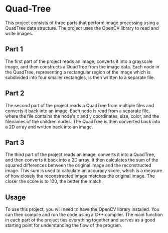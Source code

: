 # Quad-Tree

This project consists of three parts that perform image processing using a QuadTree data structure. The project uses the OpenCV library to read and write images.

## Part 1

The first part of the project reads an image, converts it into a grayscale image, and then constructs a QuadTree from the image data. Each node in the QuadTree, representing a rectangular region of the image which is subdivided into four smaller rectangles, is then written to a separate file.

## Part 2

The second part of the project reads a QuadTree from multiple files and converts it back into an image. Each node is read from a separate file, where the file contains the node's x and y coordinates, size, color, and the filenames of the children nodes. The QuadTree is then converted back into a 2D array and written back into an image.

## Part 3

The third part of the project reads an image, converts it into a QuadTree, and then converts it back into a 2D array. It then calculates the sum of the squared differences between the original image and the reconstructed image. This sum is used to calculate an accuracy score, which is a measure of how closely the reconstructed image matches the original image. The closer the score is to 100, the better the match.

## Usage

To use this project, you will need to have the OpenCV library installed. You can then compile and run the code using a C++ compiler. The main function in each part of the project ties everything together and serves as a good starting point for understanding the flow of the program.